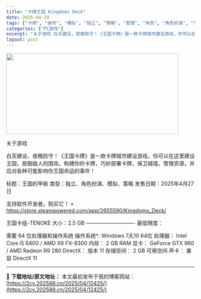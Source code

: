 ```yaml
---
title: "卡牌王国 Kingdoms Deck"
date: 2025-04-29
tags: ["卡牌", "城市", "模拟", "独立", "策略", "管理", "角色", "角色扮演", "软件"]
categories: ["PC游戏"]
excerpt: "关于游戏 白天建设，夜晚防守！《王国卡牌》是一款卡牌城市建设游戏，你可以在这里建设王国，抵御敌人的围攻。构建你的卡牌，巧妙部署卡牌，保卫城墙，管理资源，并应对各种可能影响你王国命运的事件！ 标题：王国的甲板 类型：独立、角色扮演、模拟、策略 发售日期：2025年4月27日 支持软件开发者。购买它！ &hellip;"
layout: post
---
```


<img class="aligncenter size-full wp-image-12419" src="https://2cy.202588.cn/wp-content/uploads/2025/04/2025042901570269.webp" alt="" width="460" height="215" />

关于游戏

白天建设，夜晚防守！《王国卡牌》是一款卡牌城市建设游戏，你可以在这里建设王国，抵御敌人的围攻。构建你的卡牌，巧妙部署卡牌，保卫城墙，管理资源，并应对各种可能影响你王国命运的事件！

标题：王国的甲板
类型：独立、角色扮演、模拟、策略
发售日期：2025年4月27日

支持软件开发者。购买它！
• https://store.steampowered.com/app/2655590/Kingdoms_Deck/

王国卡组-TENOKE
大小：2.5 GB
—————————-
最低限度：

需要 64 位处理器和操作系统
操作系统*: Windows 7,8,10 64位
处理器： Intel Core i5 6400 / AMD X8 FX-8300
内存： 2 GB RAM
显卡： GeForce GTX 960 / AMD Radeon R9 280
DirectX： 版本 11
存储空间： 2 GB 可用空间
声卡： 兼容 DirectX 11

---
📖 **下载地址/原文地址：** 本文最初发布于我的博客网站：[https://2cy.202588.cn/2025/04/12425/](https://2cy.202588.cn/2025/04/12425/)
